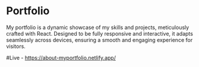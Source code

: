 # Portfolio

My portfolio is a dynamic showcase of my skills and projects, meticulously crafted with React. Designed to be fully responsive and interactive, it adapts seamlessly across devices, ensuring a smooth and engaging experience for visitors.

#Live - https://about-myportfolio.netlify.app/
